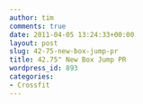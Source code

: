 ```yaml
---
author: tim
comments: true
date: 2011-04-05 13:24:33+00:00
layout: post
slug: 42-75-new-box-jump-pr
title: 42.75" New Box Jump PR
wordpress_id: 893
categories:
- Crossfit
---
```



